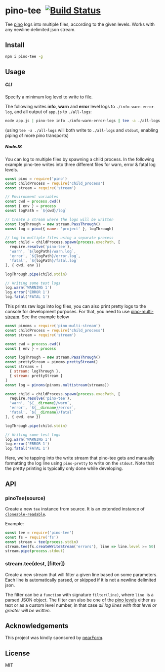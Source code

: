 # pino-tee&nbsp;&nbsp;[![Build Status](https://travis-ci.org/pinojs/pino-tee.svg?branch=master)](https://travis-ci.org/pinojs/pino-tee)

Tee [pino](https://github.com/pinojs/pino) logs into multiple files,
according to the given levels.
Works with any newline delimited json stream.

## Install

```bash
npm i pino-tee -g
```

## Usage

##### CLI

Specify a minimum log level to write to file.

The following writes **info**, **warn** and **error** level logs to `./info-warn-error-log`, and all output of `app.js` to `./all-logs`:

```bash
node app.js | pino-tee info ./info-warn-error-logs | tee -a ./all-logs
```

(using `tee -a ./all-logs` will both write to `./all-logs` and `stdout`, enabling piping of more pino transports)

##### NodeJS

You can log to multiple files by spawning a child process. In the following example pino-tee writes into three different files for warn, error & fatal log levels.

```javascript
const pino = require('pino')
const childProcess = require('child_process')
const stream = require('stream')

// Environment variables
const cwd = process.cwd()
const { env } = process
const logPath = `${cwd}/log`

// Create a stream where the logs will be written
const logThrough = new stream.PassThrough()
const log = pino({ name: 'project' }, logThrough)

// Log to multiple files using a separate process
const child = childProcess.spawn(process.execPath, [
  require.resolve('pino-tee'),
  'warn', `${logPath}/warn.log`,
  'error', `${logPath}/error.log`,
  'fatal', `${logPath}/fatal.log`
], { cwd, env })

logThrough.pipe(child.stdin)

// Writing some test logs
log.warn('WARNING 1')
log.error('ERROR 1')
log.fatal('FATAL 1')
```

This prints raw logs into log files, you can also print pretty logs to the console for development purposes. For that, you need to use [pino-multi-stream](http://npm.im/pino-multi-stream). See the example below

```js
const pinoms = require('pino-multi-stream')
const childProcess = require('child_process')
const stream = require('stream')

const cwd = process.cwd()
const { env } = process

const logThrough = new stream.PassThrough()
const prettyStream = pinoms.prettyStream()
const streams = [
  { stream: logThrough },
  { stream: prettyStream }
]
const log = pinoms(pinoms.multistream(streams))

const child = childProcess.spawn(process.execPath, [
  require.resolve('pino-tee'),
  'warn', `${__dirname}/warn`,
  'error', `${__dirname}/error`,
  'fatal', `${__dirname}/fatal`
], { cwd, env })

logThrough.pipe(child.stdin)

// Writing some test logs
log.warn('WARNING 1')
log.error('ERROR 1')
log.fatal('FATAL 1')
```

Here, we're tapping into the write stream that pino-tee gets and manually formatting the log line using `pino-pretty` to write on the `stdout`. Note that the pretty printing is typically only done while developing.

## API

### pinoTee(source)

Create a new `tee` instance from source. It is an extended instance of
[`cloneable-readable`](https://github.com/mcollina/cloneable-readable).

Example:

```js
const tee = require('pino-tee')
const fs = require('fs')
const stream = tee(process.stdin)
stream.tee(fs.createWriteStream('errors'), line => line.level >= 50)
stream.pipe(process.stdout)
```

### stream.tee(dest, [filter])

Create a new stream that will filter a given line based on some
parameters. Each line is automatically parsed, or skipped if it is not
a newline delimited json.

The filter can be a `function` with signature `filter(line)`, where
`line`  is a parsed JSON object. The filter can also be one of the
[pino levels](https://github.com/pinojs/pino#loggerlevel) either
as text or as a custom level number, in that case _all log lines with
that level or greater will be written_.

<a name="acknowledgements"></a>

## Acknowledgements

This project was kindly sponsored by [nearForm](http://nearform.com).

## License

MIT
